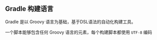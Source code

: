 ## Gradle 构建语言

Gradle 是以 Groovy 语言为基础，基于DSL语法的自动化构建工具。

一个脚本能够包含任何 Groovy 语言的元素，每个构建脚本都使用 `UTF-8` 编码